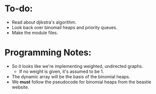 # To-do:+ Read about djikstra's algorithm.+ Look back over binomail heaps and priority queues.+ Make the module files.# Programming Notes:+ So it looks like we're implementing weighted, undirected graphs.  + If no weight is given, it's assumed to be 1.+ The dynamic array will be the basis of the binomial heaps.+ We **must** follow the pseudocode for binomial heaps from the beastie website.